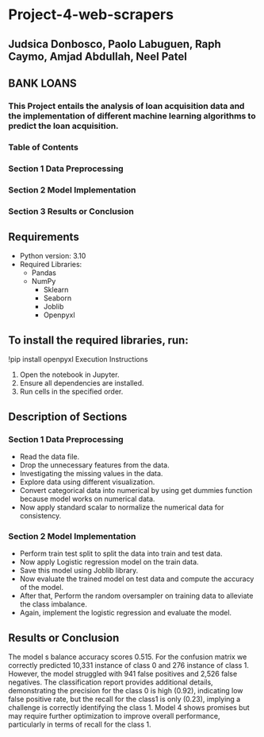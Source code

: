 # Project-4-web-scrapers
## Judsica Donbosco, Paolo Labuguen, Raph Caymo, Amjad Abdullah, Neel Patel 

## BANK LOANS
### This Project entails the analysis of loan acquisition data and the implementation of different machine learning algorithms to predict the loan acquisition.
### Table of Contents

### Section 1 Data Preprocessing

### Section 2 Model Implementation

### Section 3 Results or Conclusion

## Requirements
- Python version: 3.10
- Required Libraries:
  	- Pandas
 	 - NumPy
       - Sklearn
       - Seaborn
       - Joblib
       - Openpyxl

## To install the required libraries, run:
!pip install openpyxl
Execution Instructions
1. Open the notebook in Jupyter.
2. Ensure all dependencies are installed.
3. Run cells in the specified order.

## Description of Sections

### Section 1 Data Preprocessing

* Read the data file.
* Drop the unnecessary features from the data.
* Investigating the missing values in the data.
* Explore data using different visualization.
* Convert categorical data into numerical by using get dummies function because model works on numerical data.
* Now apply standard scalar to normalize the numerical data for consistency.

### Section 2 Model Implementation

* Perform train test split to split the data into train and test data.
* Now apply Logistic regression model on the train data.
* Save this model using Joblib library.
* Now evaluate the trained model on test data and compute the accuracy of the model.
* After that, Perform the random oversampler on training data to alleviate the class imbalance.
* Again, implement the logistic regression and evaluate the model.

## Results or Conclusion

The model s balance accuracy scores 0.515. For the confusion matrix we correctly predicted 10,331 instance of class 0 and 276 instance of class 1. However, the model struggled with 941 false positives and 2,526 false negatives. The classification report provides additional details, demonstrating the precision for the class 0 is high (0.92), indicating low false positive rate, but the recall for the class1 is only (0.23), implying a challenge is correctly identifying the class 1. Model 4 shows promises but may require further optimization to improve overall performance, particularly in terms of recall for the class 1.
